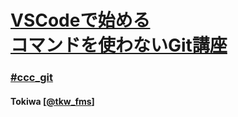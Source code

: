# [VSCodeで始める<br>コマンドを使わないGit講座](https://atnd.org/events/99026)

### [#ccc_git](http://twitter.com/search?q=%23ccc_git)

#### Tokiwa [[@tkw_fms](https://twitter.com/tkw_fms)]